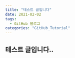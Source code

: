 ```yaml
---
title: "테스트 글입니다"
date: 2021-02-02
tags:
  - GitHub 블로그
categories: "GitHub_Tutorial"
---
```





## 테스트 글입니다..
